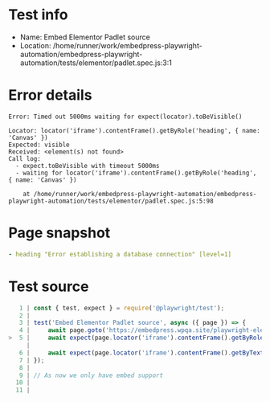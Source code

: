 # Test info

- Name: Embed Elementor Padlet source
- Location: /home/runner/work/embedpress-playwright-automation/embedpress-playwright-automation/tests/elementor/padlet.spec.js:3:1

# Error details

```
Error: Timed out 5000ms waiting for expect(locator).toBeVisible()

Locator: locator('iframe').contentFrame().getByRole('heading', { name: 'Canvas' })
Expected: visible
Received: <element(s) not found>
Call log:
  - expect.toBeVisible with timeout 5000ms
  - waiting for locator('iframe').contentFrame().getByRole('heading', { name: 'Canvas' })

    at /home/runner/work/embedpress-playwright-automation/embedpress-playwright-automation/tests/elementor/padlet.spec.js:5:98
```

# Page snapshot

```yaml
- heading "Error establishing a database connection" [level=1]
```

# Test source

```ts
   1 | const { test, expect } = require('@playwright/test');
   2 |
   3 | test('Embed Elementor Padlet source', async ({ page }) => {
   4 |     await page.goto('https://embedpress.wpqa.site/playwright-elementor/elementor-padlet/');
>  5 |     await expect(page.locator('iframe').contentFrame().getByRole('heading', { name: 'Canvas' })).toBeVisible();
     |                                                                                                  ^ Error: Timed out 5000ms waiting for expect(locator).toBeVisible()
   6 |     await expect(page.locator('iframe').contentFrame().getByText('Hello World !How are you all ?')).toBeVisible();
   7 | });
   8 |
   9 | // As now we only have embed support
  10 |
  11 |
```